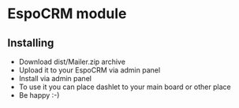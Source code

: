 # EspoCRM module

## Installing

* Download dist/Mailer.zip archive
* Upload it to your EspoCRM via admin panel
* Install via admin panel
* To use it you can place dashlet to your main board or other place
* Be happy :-)
